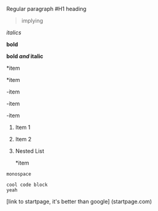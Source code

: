 Regular paragraph
#H1 heading
> implying

*italics*

**bold**

**bold _and_ italic**

*item

*item

-item

-item

-item

1. Item 1

2. Item 2

1. Nested List

	*item
	
`monospace`
```
cool code block
yeah
```
[link to startpage, it's better than google] (startpage.com)
